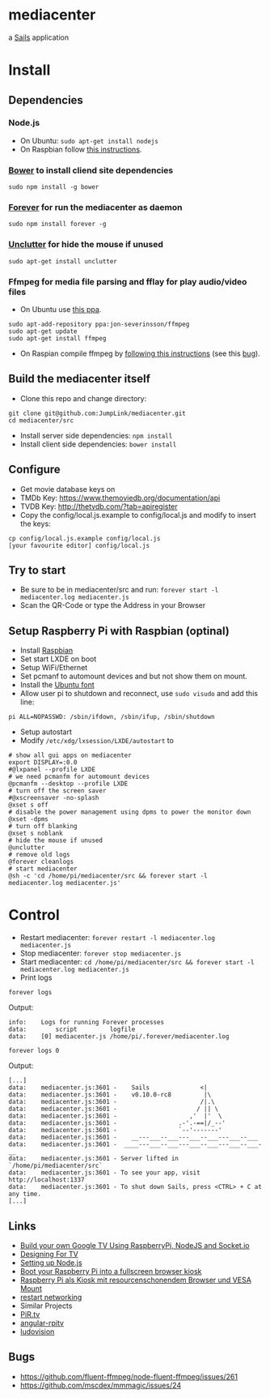 # mediacenter

a [Sails](http://sailsjs.org) application

# Install

## Dependencies

### Node.js

* On Ubuntu:
```sudo apt-get install nodejs```
* On Raspbian follow [this instructions](http://blog.blakesimpson.co.uk/read/41-install-node-js-on-debian-wheezy).

### [Bower](http://bower.io/) to install cliend site dependencies
```sudo npm install -g bower```

### [Forever](https://github.com/nodejitsu/forever) for run the mediacenter as daemon
```sudo npm install forever -g```

### [Unclutter](http://manpages.ubuntu.com/manpages/trusty/man1/unclutter.1.html) for hide the mouse if unused
```sudo apt-get install unclutter```

### Ffmpeg for media file parsing and fflay for play audio/video files
* On Ubuntu use [this ppa](https://launchpad.net/~jon-severinsson/+archive/ffmpeg).
```
sudo apt-add-repository ppa:jon-severinsson/ffmpeg
sudo apt-get update
sudo apt-get install ffmpeg
```

* On Raspian compile ffmpeg by [following this instructions](http://www.raspberrypi.org/forums/viewtopic.php?f=66&t=90450) (see this [bug](https://github.com/fluent-ffmpeg/node-fluent-ffmpeg/issues/261)).

## Build the mediacenter itself
* Clone this repo and change directory:
```
git clone git@github.com:JumpLink/mediacenter.git
cd mediacenter/src
```
* Install server side dependencies:
```npm install```
* Install client side dependencies:
```bower install```

## Configure
* Get movie database keys on
 * TMDb Key: https://www.themoviedb.org/documentation/api
 * TVDB Key: http://thetvdb.com/?tab=apiregister
* Copy the config/local.js.example to config/local.js and modify to insert the keys:
```
cp config/local.js.example config/local.js
[your favourite editor] config/local.js
```

## Try to start
* Be sure to be in mediacenter/src and run:
```forever start -l mediacenter.log mediacenter.js```
* Scan the QR-Code or type the Address in your Browser

## Setup Raspberry Pi with Raspbian (optinal)
* Install [Raspbian](http://www.raspbian.org/)
* Set start LXDE on boot
* Setup WiFi/Ethernet
* Set pcmanf to automount devices and but not show them on mount.
* Install the [Ubuntu font](http://packages.ubuntu.com/en/trusty/all/ttf-ubuntu-font-family/download)
* Allow user pi to shutdown and reconnect, use ```sudo visudo``` and add this line:
```
pi ALL=NOPASSWD: /sbin/ifdown, /sbin/ifup, /sbin/shutdown
```

* Setup autostart
* Modify ```/etc/xdg/lxsession/LXDE/autostart``` to
```
# show all gui apps on mediacenter
export DISPLAY=:0.0
#@lxpanel --profile LXDE
# we need pcmanfm for automount devices
@pcmanfm --desktop --profile LXDE
# turn off the screen saver
#@xscreensaver -no-splash
@xset s off
# disable the power management using dpms to power the monitor down
@xset -dpms
# turn off blanking
@xset s noblank
# hide the mouse if unused
@unclutter
# remove old logs
@forever cleanlogs
# start mediacenter
@sh -c 'cd /home/pi/mediacenter/src && forever start -l mediacenter.log mediacenter.js'
```

# Control
* Restart mediacenter: ```forever restart -l mediacenter.log mediacenter.js```
* Stop mediacenter: ```forever stop mediacenter.js```
* Start mediacenter: ```cd /home/pi/mediacenter/src && forever start -l mediacenter.log mediacenter.js```
* Print logs
```
forever logs
```
Output:
```
info:    Logs for running Forever processes
data:        script         logfile                    
data:    [0] mediacenter.js /home/pi/.forever/mediacenter.log
```
```
forever logs 0
```
Output:
```
[...]
data:    mediacenter.js:3601 -    Sails              <|
data:    mediacenter.js:3601 -    v0.10.0-rc8         |\
data:    mediacenter.js:3601 -                       /|.\
data:    mediacenter.js:3601 -                      / || \
data:    mediacenter.js:3601 -                    ,'  |'  \
data:    mediacenter.js:3601 -                 .-'.-==|/_--'
data:    mediacenter.js:3601 -                 `--'-------' 
data:    mediacenter.js:3601 -    __---___--___---___--___---___--___
data:    mediacenter.js:3601 -  ____---___--___---___--___---___--___-__
data:    mediacenter.js:3601 - Server lifted in `/home/pi/mediacenter/src`
data:    mediacenter.js:3601 - To see your app, visit http://localhost:1337
data:    mediacenter.js:3601 - To shut down Sails, press <CTRL> + C at any time.
[...]
```

## Links
* [Build your own Google TV Using RaspberryPi, NodeJS and Socket.io](http://blog.donaldderek.com/2013/06/build-your-own-google-tv-using-raspberrypi-nodejs-and-socket-io/)
* [Designing For TV](https://developers.google.com/tv/web/docs/design_for_tv)
* [Setting up Node.js](http://blog.blakesimpson.co.uk/read/41-install-node-js-on-debian-wheezy)
* [Boot your Raspberry Pi into a fullscreen browser kiosk](http://blogs.wcode.org/2013/09/howto-boot-your-raspberry-pi-into-a-fullscreen-browser-kiosk/)
* [Raspberry Pi als Kiosk mit resourcenschonendem Browser und VESA Mount](http://repat.de/2013/03/raspberry-pi-als-kiosk-mit-resourcenschonendem-browser-und-vesa-mount/)
* [restart networking](http://codeghar.wordpress.com/2011/07/18/debian-running-etcinit-dnetworking-restart-is-deprecated-because-it-may-not-enable-again-some-interfaces/)
* Similar Projects
 * [PiR.tv](https://github.com/DonaldDerek/PiR.tv)
 * [angular-rpitv](https://github.com/viperfx/angular-rpitv)
 * [ludovision](https://github.com/lamberta/ludovision)

## Bugs
 * https://github.com/fluent-ffmpeg/node-fluent-ffmpeg/issues/261
 * https://github.com/mscdex/mmmagic/issues/24
